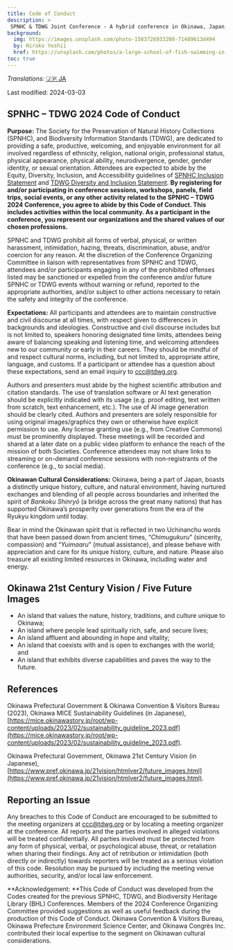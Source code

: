 ```yaml
---
title: Code of Conduct
description: >
 SPNHC & TDWG Joint Conference - A hybrid conference in Okinawa, Japan, 2-6 September 2024
background:
  img: https://images.unsplash.com/photo-1583726933208-71489613d494
  by: Hiroko Yoshii
  href: https://unsplash.com/photos/a-large-school-of-fish-swimming-in-the-ocean-vYsOa_s3C6g
toc: true
---
```


_Translations:_ [🇯🇵 JA](./ja/)

Last modified: 2024-03-03

## SPNHC – TDWG 2024 Code of Conduct

**Purpose:** The Society for the Preservation of Natural History Collections (SPNHC), and Biodiversity Information Standards (TDWG), are dedicated to providing a safe, productive, welcoming, and enjoyable environment for all involved regardless of ethnicity, religion, national origin, professional status, physical appearance, physical ability, neurodivergence, gender, gender identity, or sexual orientation. Attendees are expected to abide by the Equity, Diversity, Inclusion, and Accessibility guidelines of [SPNHC Inclusion Statement](https://spnhc.org/spnhc-inclusion-statement/) and [TDWG Diversity and Inclusion Statement](https://www.tdwg.org/about/diversity-inclusion/). **By registering for and/or participating in conference sessions, workshops, panels, field trips, social events, or any other activity related to the SPNHC – TDWG 2024 Conference, you agree to abide by this Code of Conduct. This includes activities within the local community. As a participant in the conference, you represent our organizations and the shared values of our chosen professions.**

SPNHC and TDWG prohibit all forms of verbal, physical, or written harassment, intimidation, hazing, threats, discrimination, abuse, and/or coercion for any reason. At the discretion of the Conference Organizing Committee in liaison with representatives from SPNHC and TDWG, attendees and/or participants engaging in any of the prohibited offenses listed may be sanctioned or expelled from the conference and/or future SPNHC or TDWG events without warning or refund, reported to the appropriate authorities, and/or subject to other actions necessary to retain the safety and integrity of the conference.

**Expectations:** All participants and attendees are to maintain constructive and civil discourse at all times, with respect given to differences in backgrounds and ideologies. Constructive and civil discourse includes but is not limited to, speakers honoring designated time limits, attendees being aware of balancing speaking and listening time, and welcoming attendees new to our community or early in their careers. They should be mindful of and respect cultural norms, including, but not limited to, appropriate attire, language, and customs. If a participant or attendee has a question about these expectations, send an email inquiry to [ccc@tdwg.org](mailto:ccc@tdwg.org). 

Authors and presenters must abide by the highest scientific attribution and citation standards. The use of translation software or AI text generation should be explicitly indicated with its usage (e.g. proof editing, text written from scratch, text enhancement, etc.). The use of AI image generation should be clearly cited. Authors and presenters are solely responsible for using original images/graphics they own or otherwise have explicit permission to use. Any license granting use (e.g., from Creative Commons) must be prominently displayed. These meetings will be recorded and shared at a later date on a public video platform to enhance the reach of the mission of both Societies. Conference attendees may not share links to streaming or on-demand conference sessions with non-registrants of the conference (e.g., to social media).

**Okinawan Cultural Considerations:** Okinawa, being a part of Japan, boasts a distinctly unique history, culture, and natural environment, having nurtured exchanges and blending of all people across boundaries and inherited the spirit of _Bankoku Shinryō_ (a bridge across the great many nations) that has supported Okinawa’s prosperity over generations from the era of the Ryukyu kingdom until today.

Bear in mind the Okinawan spirit that is reflected in two Uchinanchu words that have been passed down from ancient times, “_Chimugukuru_” (sincerity, compassion) and “_Yuimaaru_” (mutual assistance), and please behave with appreciation and care for its unique history, culture, and nature. Please also treasure all existing limited resources in Okinawa, including water and energy.

## Okinawa 21st Century Vision / Five Future Images

* An island that values the nature, history, traditions, and culture unique to Okinawa;
* An island where people lead spiritually rich, safe, and secure lives;
* An island affluent and abounding in hope and vitality;
* An island that coexists with and is open to exchanges with the world; and
* An island that exhibits diverse capabilities and paves the way to the future.

## References

Okinawa Prefectural Government & Okinawa Convention & Visitors Bureau (2023), Okinawa MICE Sustainability Guidelines (in Japanese), [https://mice.okinawastory.jp/root/wp-content/uploads/2023/02/sustainability_guideline_2023.pdf](https://mice.okinawastory.jp/root/wp-content/uploads/2023/02/sustainability_guideline_2023.pdf).

Okinawa Prefectural Government, Okinawa 21st Century Vision (in Japanese), [https://www.pref.okinawa.jp/21vision/htmlver2/future_images.html](https://www.pref.okinawa.jp/21vision/htmlver2/future_images.html).


## Reporting an Issue

Any breaches to this Code of Conduct are encouraged to be submitted to the meeting organizers at [ccc@tdwg.org](mailto:ccc@tdwg.org) or by locating a meeting organizer at the conference. All reports and the parties involved in alleged violations will be treated confidentially. All parties involved must be protected from any form of physical, verbal, or psychological abuse, threat, or retaliation when sharing their findings. Any act of retribution or intimidation (both directly or indirectly) towards reporters will be treated as a serious violation of this code. Resolution may be pursued by including the meeting venue authorities, security, and/or local law enforcement. 

**Acknowledgement:  **This Code of Conduct was developed from the Codes created for the previous SPNHC, TDWG, and Biodiversity Heritage Library (BHL) Conferences. Members of the 2024 Conference Organizing Committee provided suggestions as well as useful feedback during the production of this Code of Conduct. Okinawa Convention & Visitors Bureau, Okinawa Prefecture Environment Science Center, and Okinawa Congrès Inc. contributed their local expertise to the segment on Okinawan cultural considerations.
